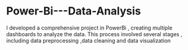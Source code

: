 # Power-Bi---Data-Analysis
I developed a comprehensive project in PowerBi , creating multiple dashboards to analyze the data. This process involved several stages , including data preprocessing ,data cleaning and data visualization
